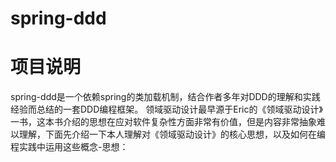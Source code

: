 # spring-ddd
# 项目说明
spring-ddd是一个依赖spring的类加载机制，结合作者多年对DDD的理解和实践经验而总结的一套DDD编程框架。
领域驱动设计最早源于Eric的《领域驱动设计》一书，这本书介绍的思想在应对软件复杂性方面非常有价值，但是内容非常抽象难以理解，下面先介绍一下本人理解对《领域驱动设计》的核心思想，以及如何在编程实践中运用这些概念-思想：


